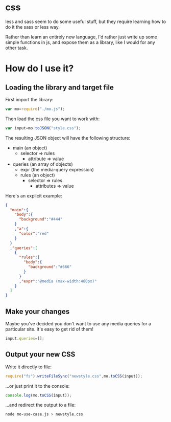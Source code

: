 # css

less and sass seem to do some useful stuff, but they require learning how to do it the sass or less way.

Rather than learn an entirely new language, I'd rather just write up some simple functions in js, and expose them as a library, like I would for any other task.

# How do I use it?

## Loading the library and target file

First import the library:

```Javascript
var mo=require("./mo.js");
```

Then load the css file you want to work with:

```Javascript
var input=mo.toJSON("style.css");
```

The resulting JSON object will have the following structure:

* main (an object)
  + selector => rules
    * attribute => value
* queries (an array of objects)
  + expr (the media-query expression)
  + rules (an object)
    * selector => rules
      + attributes => value

Here's an explicit example:

```JSON
{
  "main":{
    "body":{
      "background":"#444"
    }
    ,"a":{
      "color":"red"
    }
  }
  ,"queries":[
    {
      "rules":{
        "body":{
          "background":"#666"
        }
      }
      ,"expr":"@media (max-width:480px)"
    }
  ]
}
```

## Make your changes

Maybe you've decided you don't want to use any media queries for a particular site. It's easy to get rid of them!

```Javascript
input.queries=[];
```

## Output your new CSS

Write it directly to file:

```Javascript
require("fs").writeFileSync("newstyle.css",mo.toCSS(input));
```

...or just print it to the console:

```Javascript
console.log(mo.toCSS(input));
```

...and redirect the output to a file:

```Bash
node mo-use-case.js > newstyle.css
```
